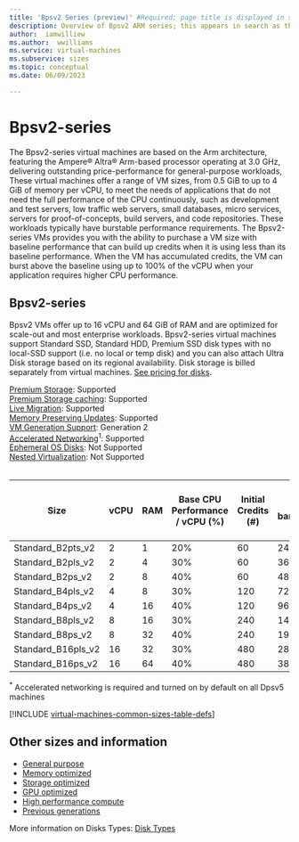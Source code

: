 ```yaml
---
title: 'Bpsv2 Series (preview)' #Required; page title is displayed in search results. 60 characters max.
description: Overview of Bpsv2 ARM series; this appears in search as the short description
author:  iamwilliew
ms.author:  wwilliams
ms.service: virtual-machines 
ms.subservice: sizes 
ms.topic: conceptual 
ms.date: 06/09/2023 

---
```


# Bpsv2-series

The Bpsv2-series virtual machines are based on the Arm architecture, featuring the Ampere® Altra® Arm-based processor operating at 3.0 GHz, delivering outstanding price-performance for general-purpose workloads, These virtual machines offer a range of VM sizes, from 0.5 GiB to up to 4 GiB of memory per vCPU, to meet the needs of applications that do not need the full performance of the CPU continuously, such as development and test servers, low traffic web servers, small databases, micro services, servers for proof-of-concepts, build servers, and code repositories. These workloads typically have burstable performance requirements. The Bpsv2-series VMs provides you with the ability to purchase a VM size with baseline performance that can build up credits when it is using less than its baseline performance. When the VM has accumulated credits, the VM can burst above the baseline using up to 100% of the vCPU when your application requires higher CPU performance.

## Bpsv2-series
Bpsv2 VMs offer up to 16 vCPU and 64 GiB of RAM and are optimized for scale-out and most enterprise workloads. Bpsv2-series virtual machines support Standard SSD, Standard HDD, Premium SSD disk types with no local-SSD support (i.e. no local or temp disk) and you can also attach Ultra Disk storage based on its regional availability. Disk storage is billed separately from virtual machines. [See pricing for disks](https://azure.microsoft.com/pricing/details/managed-disks/).


[Premium Storage](premium-storage-performance.md): Supported<br>
[Premium Storage caching](premium-storage-performance.md): Supported<br>
[Live Migration](maintenance-and-updates.md): Supported<br>
[Memory Preserving Updates](maintenance-and-updates.md): Supported<br>
[VM Generation Support](generation-2.md): Generation 2<br>
[Accelerated Networking](../virtual-network/create-vm-accelerated-networking-cli.md)<sup>1</sup>: Supported<br>
[Ephemeral OS Disks](ephemeral-os-disks.md): Not Supported <br>
[Nested Virtualization](/virtualization/hyper-v-on-windows/user-guide/nested-virtualization): Not Supported <br>
<br> 

| Size               | vCPU | RAM | Base CPU Performance / vCPU (%) | Initial Credits (#) | Credits banked/hour | Max Banked Credits (#) | Max uncached disk throughput: IOPS/MBps | Max burst uncached disk throughput: IOPS/MBps | Max Data Disks | Max Network Bandwidth (Gbps) (up to) | Max NICs |
|--------------------|------|-----|--------------------------------|---------------------|---------------------|------------------------|-----------------------------------------|-----------------------------------------------|----------------|------------------------------|----------|
| Standard_B2pts_v2  | 2    | 1   | 20%                            | 60                  | 24                  | 576                    | 3750/85                                 | 10,000/960                                    | 4              | 6.250                        | 2        |
| Standard_B2pls_v2  | 2    | 4   | 30%                            | 60                  | 36                  | 864                    | 3750/85                                 | 10,000/960                                    | 4              | 6.250                         | 2        |
| Standard_B2ps_v2   | 2    | 8   | 40%                            | 60                  | 48                  | 1152                    | 3750/85                                 | 10,000/960                                    | 4              | 6.250                         | 2        |
| Standard_B4pls_v2  | 4    | 8   | 30%                            | 120                 | 72                  | 1728                   | 6,400/145                               | 20,000/960                                    | 8              | 6.250                        | 2        |
| Standard_B4ps_v2   | 4    | 16  | 40%                            | 120                 | 96                  | 2304                   | 6,400/145                               | 20,000/960                                    | 8              | 6.250                        | 2        |
| Standard_B8pls_v2  | 8    | 16  | 30%                            | 240                 | 144                  | 3456                   | 12,800/290                              | 20,000/960                                    | 16             | 6.250                        | 2        |
| Standard_B8ps_v2   | 8    | 32  | 40%                            | 240                 | 192                  | 4608                   | 12,800/290                              | 20,000/960                                    | 16             | 6.250                        | 2        |
| Standard_B16pls_v2 | 16   | 32  | 30%                            | 480                 | 288                 | 6912                   | 25,600/600                              | 40,000/960                                    | 32             | 6.250                        | 4        |
| Standard_B16ps_v2  | 16   | 64  | 40%                            | 480                 | 384                 | 9216                   | 25,600/600                              | 40,000/960                                    | 32             | 6.250                        | 4        |

<sup>*</sup> Accelerated networking is required and turned on by default on all Dpsv5 machines <br>





[!INCLUDE [virtual-machines-common-sizes-table-defs](../../includes/virtual-machines-common-sizes-table-defs.md)]

## Other sizes and information

- [General purpose](sizes-general.md)
- [Memory optimized](sizes-memory.md)
- [Storage optimized](sizes-storage.md)
- [GPU optimized](sizes-gpu.md)
- [High performance compute](sizes-hpc.md)
- [Previous generations](sizes-previous-gen.md)



More information on Disks Types: [Disk Types](./disks-types.md#ultra-disks)
